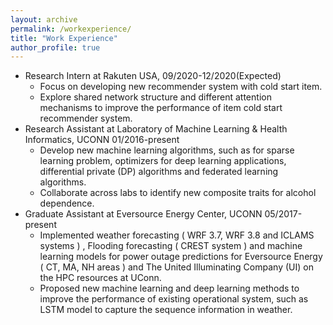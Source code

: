 ```yaml
---
layout: archive
permalink: /workexperience/
title: "Work Experience"
author_profile: true
---
```


- Research Intern at Rakuten USA, 09/2020-12/2020(Expected)
  - Focus on developing new recommender system with cold start item.
  - Explore shared network structure and different attention mechanisms to improve the performance of item cold start recommender system.
- Research Assistant at Laboratory of Machine Learning & Health Informatics, UCONN 01/2016-present
  - Develop new machine learning algorithms, such as for sparse learning problem, optimizers for deep learning applications, differential private (DP) algorithms and federated learning algorithms.
  - Collaborate across labs to identify new composite traits for alcohol dependence. 
- Graduate Assistant at Eversource Energy Center, UCONN 05/2017-present 
  - Implemented weather forecasting ( WRF 3.7, WRF 3.8 and ICLAMS systems ) , Flooding forecasting ( CREST system ) and machine learning models for power outage predictions for Eversource Energy ( CT, MA, NH areas ) and The United Illuminating Company (UI) on the HPC resources at UConn.
  - Proposed new machine learning and deep learning methods to improve the performance of existing operational system, such as LSTM model to capture the sequence information in weather.

